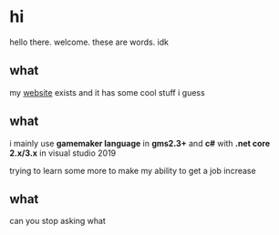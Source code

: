 # hi
hello there. welcome. these are words. idk

## what
my [website](http://xubiod.net) exists and it has some cool stuff i guess

## what
i mainly use **gamemaker language** in **gms2.3+** and **c#** with **.net core 2.x/3.x** in visual studio 2019

trying to learn some more to make my ability to get a job increase

## what
can you stop asking what

<!--
**xubiod/xubiod** is a ✨ _special_ ✨ repository because its `README.md` (this file) appears on your GitHub profile.

Here are some ideas to get you started:

- 🔭 I’m currently working on ...
- 🌱 I’m currently learning ...
- 👯 I’m looking to collaborate on ...
- 🤔 I’m looking for help with ...
- 💬 Ask me about ...
- 📫 How to reach me: ...
- 😄 Pronouns: ...
- ⚡ Fun fact: ...
-->
